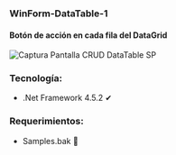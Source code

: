 ### WinForm-DataTable-1

#### Botón de acción en cada fila del DataGrid


![Captura Pantalla CRUD DataTable SP](https://user-images.githubusercontent.com/17977359/231960807-39ee5f66-3e01-42e7-b6f1-901709577999.jpg)


### Tecnología:
 - .Net Framework 4.5.2 ✔
 
 ### Requerimientos:
  - Samples.bak 💾

